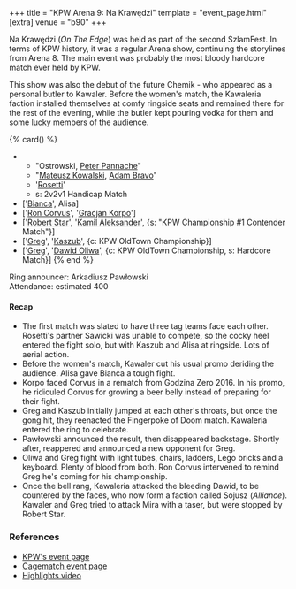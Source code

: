 +++
title = "KPW Arena 9: Na Krawędzi"
template = "event_page.html"
[extra]
venue = "b90"
+++

Na Krawędzi (_On The Edge_) was held as part of the second SzlamFest. In terms of KPW history, it was a regular Arena show, continuing the storylines from Arena 8. The main event was probably the most bloody hardcore match ever held by KPW.

This show was also the debut of the future Chemik - who appeared as a personal butler to Kawaler. Before the women's match, the Kawaleria faction installed themselves at comfy ringside seats and remained there for the rest of the evening, while the butler kept pouring vodka for them and some lucky members of the audience.

{% card() %}
- - "Ostrowski, [Peter Pannache](@/w/peter-pannache.md)"
  - "[Mateusz Kowalski](@/w/mateusz-kowalski.md), [Adam Bravo](@/w/adam-bravo.md)"
  - '[Rosetti](@/w/rosetti.md)'
  - s: 2v2v1 Handicap Match
- ['[Bianca](@/w/bianca.md)', Alisa]
- ['[Ron Corvus](@/w/ron-corvus.md)', '[Gracjan Korpo](@/w/gracjan-korpo.md)']
- ['[Robert Star](@/w/robert-star.md)', '[Kamil Aleksander](@/w/kamil-aleksander.md)',
  {s: "KPW Championship #1 Contender Match"}]
- ['[Greg](@/w/greg.md)', '[Kaszub](@/w/kaszub.md)', {c: KPW OldTown Championship}]
- ['[Greg](@/w/greg.md)', '[Dawid Oliwa](@/w/dawid-oliwa.md)', {c: KPW OldTown Championship,
    s: Hardcore Match}]
{% end %}

Ring announcer: Arkadiusz Pawłowski \
Attendance: estimated 400

#### Recap

* The first match was slated to have three tag teams face each other. Rosetti's partner
  Sawicki was unable to compete, so the cocky heel entered the fight solo, but with
  Kaszub and Alisa at ringside. Lots of aerial action.
* Before the women's match, Kawaler cut his usual promo deriding the audience. Alisa gave
  Bianca a tough fight.
* Korpo faced Corvus in a rematch from Godzina Zero 2016. In his promo, he ridiculed
  Corvus for growing a beer belly instead of preparing for their fight.
* Greg and Kaszub initially jumped at each other's throats, but once the gong hit, they reenacted the Fingerpoke of Doom match. Kawaleria entered the ring to celebrate.
* Pawłowski announced the result, then disappeared backstage. Shortly after, reappered and announced a new opponent for Greg.
* Oliwa and Greg fight with light tubes, chairs, ladders, Lego bricks and a keyboard. Plenty of blood from both. Ron Corvus intervened to remind Greg he's coming for his championship.
* Once the bell rang, Kawaleria attacked the bleeding Dawid, to be countered by the faces, who now form a faction called Sojusz (_Alliance_). Kawaler and Greg tried to attack Mira with a taser, but were stopped by Robert Star.


### References

* [KPW's event page](https://kpwrestling.pl/events/kpw-arena-9/)
* [Cagematch event page](https://www.cagematch.net/?id=1&nr=188307)
* [Highlights video](https://www.youtube.com/watch?v=SnHPCkTeOdg)

